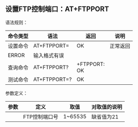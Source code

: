 ## 设置FTP控制端口：AT+FTPPORT

 

语法规则：

| 命令类型 | 语法               | 返回                    | 说明     |
| -------- | ------------------ | ----------------------- | -------- |
| 设置命令 | AT+FTPPORT=<value> | OK                      | 正常返回 |
| ERROR    | 输入格式有误       |                         |          |
| 查询命令 | AT+FTPPORT?        | +FTPPORT:<value> <br>OK |          |
| 测试命令 | AT+FTPPORT=?       | OK                      |          |

 

参数定义：

| 参数    | 定义          | 取值    | 对取值的说明 |
| ------- | ------------- | ------- | ------------ |
| <value> | FTP控制端口号 | 1~65535 | 缺省值为21   |
